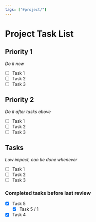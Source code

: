```yaml
---
tags: ["#project/"]
---
```

# Project Task List

## Priority 1
*Do it now*
- [ ] Task 1
- [ ] Task 2
- [ ] Task 3 
## Priority 2
*Do it after tasks above*
- [ ] Task 1 
- [ ] Task 2 
- [ ] Task 3 
## Tasks
*Low impact, can be done whenever* 
- [ ] Task 1
- [ ] Task 2
- [ ] Task 3 

### Completed tasks before last review 
- [x] Task 5
	- [x] Task 5 / 1
- [x] Task 4 